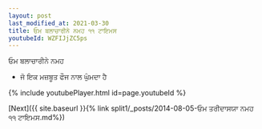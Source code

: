 ```yaml
---
layout: post
last_modified_at: 2021-03-30
title: ਓਮ ਬਲਾਚਾਰੀਨੇ ਨਮਹ ੧੧ ਟਾਇਮਸ
youtubeId: WZFIJjZC5ps
---
```

 
 
 ਓਮ ਬਲਾਚਾਰੀਨੇ ਨਮਹ  
 
 -  ਜੋ ਇਕ ਮਜ਼ਬੂਤ ​​ਫੌਜ ਨਾਲ ਘੁੰਮਦਾ ਹੈ 
 
  
 
  
 
 
 
 
 
 


{% include youtubePlayer.html id=page.youtubeId %}
 
[Next]({{ site.baseurl }}{% link  split1/_posts/2014-08-05-ਓਮ ਤਰੀਦਾਸਯਾ ਨਮਹ ੧੧ ਟਾਇਮਸ.md%})
 
